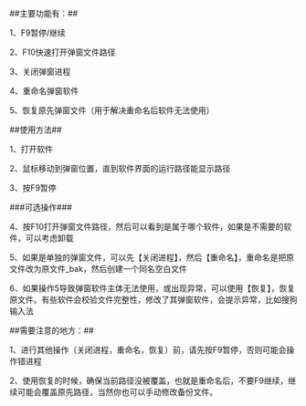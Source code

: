 ##主要功能有：##

1、F9暂停/继续

2、F10快速打开弹窗文件路径

3、关闭弹窗进程

4、重命名弹窗软件

5、恢复原先弹窗文件（用于解决重命名后软件无法使用）



##使用方法##

1、打开软件

2、鼠标移动到弹窗位置，直到软件界面的运行路径能显示路径

3、按F9暂停

###可选操作###

4、按F10打开弹窗文件路径，然后可以看到是属于哪个软件，如果是不需要的软件，可以考虑卸载

5、如果是单独的弹窗文件，可以先【关闭进程】，然后【重命名】，重命名是把原文件改为原文件_bak，然后创建一个同名空白文件

6、如果操作5导致弹窗软件主体无法使用，或出现异常，可以使用【恢复】，恢复原文件。有些软件会校验文件完整性，修改了其弹窗软件，会提示异常，比如搜狗输入法


##需要注意的地方：##

1、进行其他操作（关闭进程，重命名，恢复）前，请先按F9暂停，否则可能会操作错进程

2、使用恢复的时候，确保当前路径没被覆盖，也就是重命名后，不要F9继续，继续可能会覆盖原先路径，当然你也可以手动修改备份文件。

